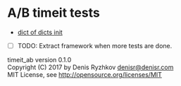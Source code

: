 A/B timeit tests
================

* [dict of dicts init](https://raw.githubusercontent.com/denis-ryzhkov/timeit_ab/master/dict_of_dicts_init.py)

- [ ] TODO: Extract framework when more tests are done.

timeit_ab version 0.1.0  
Copyright (C) 2017 by Denis Ryzhkov <denisr@denisr.com>  
MIT License, see http://opensource.org/licenses/MIT

